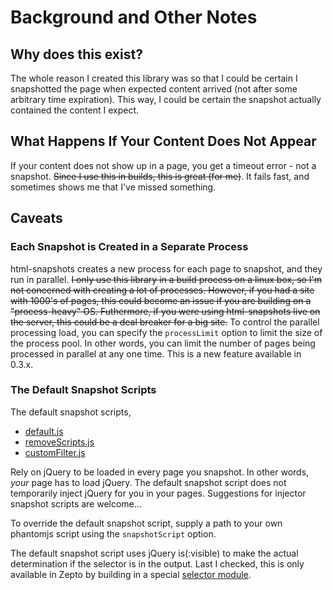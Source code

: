 # Background and Other Notes

## Why does this exist?
The whole reason I created this library was so that I could be certain I snapshotted the page when expected content arrived (not after some arbitrary time expiration). This way, I could be certain the snapshot actually contained the content I expect. 

## What Happens If Your Content Does Not Appear
If your content does not show up in a page, you get a timeout error - not a snapshot. ~~Since I use this in builds, this is great \(for me\)~~. It fails fast, and sometimes shows me that I've missed something.

## Caveats

### Each Snapshot is Created in a Separate Process
html-snapshots creates a new process for each page to snapshot, and they run in parallel. ~~I only use this library in a build process on a linux box, so I'm not concerned with creating a lot of processes. However, if you had a site with 1000's of pages, this could become an issue if you are building on a "process-heavy" OS. Futhermore, if you were using html-snapshots live on the server, this could be a deal breaker for a big site.~~ 
To control the parallel processing load, you can specify the `processLimit` option to limit the size of the process pool. In other words, you can limit the number of pages being processed in parallel at any one time. This is a new feature available in 0.3.x.

### The Default Snapshot Scripts
The default snapshot scripts,
  - [default.js](https://github.com/localnerve/html-snapshots/blob/master/lib/phantom/default.js)
  - [removeScripts.js](https://github.com/localnerve/html-snapshots/blob/master/lib/phantom/removeScripts.js)
  - [customFilter.js](https://github.com/localnerve/html-snapshots/blob/master/lib/phantom/customFilter.js)

Rely on jQuery to be loaded in every page you snapshot. In other words, _your_ page has to load jQuery. The default snapshot script does not temporarily inject jQuery for you in your pages. Suggestions for injector snapshot scripts are welcome...

To override the default snapshot script, supply a path to your own phantomjs script using the `snapshotScript` option.

The default snapshot script uses jQuery is(:visible) to make the actual determination if the selector is in the output. Last I checked, this is only available in Zepto by building in a special [selector module](https://github.com/madrobby/zepto/issues/323).
